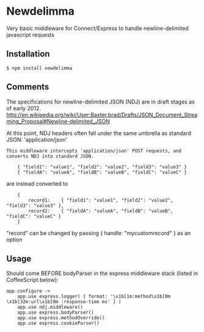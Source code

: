 # Newdelimma
      
  
  Very basic middleware for Connect/Express to handle newline-delimited javascript requests

## Installation

    $ npm install newdelimma

## Comments

The specifications for newline-delimited JSON (NDJ) are in draft stages as of early 2012.
http://en.wikipedia.org/wiki/User:Baxter.brad/Drafts/JSON_Document_Streaming_Proposal#Newline-delimited_JSON

At this point, NDJ headers often fall under the same umbrella as standard JSON: 'application/json'
	
	This middleware intercepts 'application/json' POST requests, and converts NDJ into standard JSON.

		{ "field1": "value1", "field2": "value2", "field3": "value3" }
		{ "fieldA": "valueA", "fieldB": "valueB", "fieldC": "valueC" }

are instead converted to

		{
			record1:	{ "field1": "value1", "field2": "value2", "field3": "value3" },
			record2:	{ "fieldA": "valueA", "fieldB": "valueB", "fieldC": "valueC" }
		}

"record" can be changed by passing { handle: "mycustomrecord" } as an option

## Usage

Should come BEFORE bodyParser in the express middleware stack (listed in CoffeeScript below):

	app.configure ->
		app.use express.logger( { format: '\x1b[1m:method\x1b[0m \x1b[32m:url\x1b[0m :response-time ms' } )
		app.use ndj.middleware()
		app.use express.bodyParser()
		app.use express.methodOverride()
		app.use express.cookieParser()

